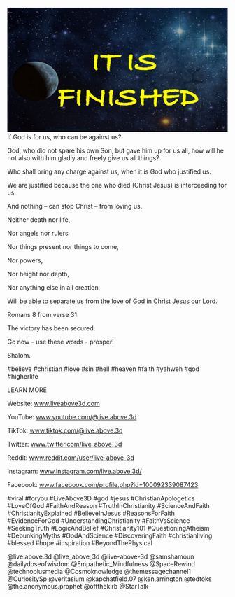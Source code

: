 ![Video cover image](../cover2.jpg "cover photo")
If God is for us, who can be against us?

God, who did not spare his own Son, but gave him up for us all, how will he not also with him gladly and freely give us all things?

Who shall bring any charge against us, when it is God who justified us.

We are justified because the one who died (Christ Jesus) is interceeding for us.

And nothing – can stop Christ – from loving us.

Neither death nor life, 

Nor angels nor rulers

Nor things present nor things to come, 

Nor powers, 

Nor height nor depth, 

Nor anything else in all creation, 

Will be able to separate us from the love of God in Christ Jesus our Lord.

Romans 8 from verse 31.

The victory has been secured.

Go now - use these words - prosper!

Shalom.

#believe #christian #love #sin #hell #heaven #faith #yahweh #god #higherlife


LEARN MORE

Website: www.liveabove3d.com

YouTube: www.youtube.com/@live.above.3d

TikTok: www.tiktok.com/@live.above.3d

Twitter: www.twitter.com/live_above_3d

Reddit: www.reddit.com/user/live-above-3d

Instagram: www.instagram.com/live.above.3d/

Facebook: www.facebook.com/profile.php?id=100092339087423

#viral #foryou #LiveAbove3D #god #jesus #ChristianApologetics #LoveOfGod #FaithAndReason #TruthInChristianity #ScienceAndFaith #ChristianityExplained #BelieveInJesus #ReasonsForFaith #EvidenceForGod #UnderstandingChristianity #FaithVsScience #SeekingTruth #LogicAndBelief #Christianity101 #QuestioningAtheism #DebunkingMyths #GodAndScience #DiscoveringFaith #christianliving #blessed #hope #inspiration #BeyondThePhysical

@live.above.3d @live_above_3d @live-above-3d @samshamoun @dailydoseofwisdom @Empathetic_Mindfulness @SpaceRewind @technoplusmedia @Cosmoknowledge @themessagechannel1 @CuriositySp @veritasium @kapchatfield.07 @ken.arrington @tedtoks @the.anonymous.prophet @offthekirb @StarTalk
